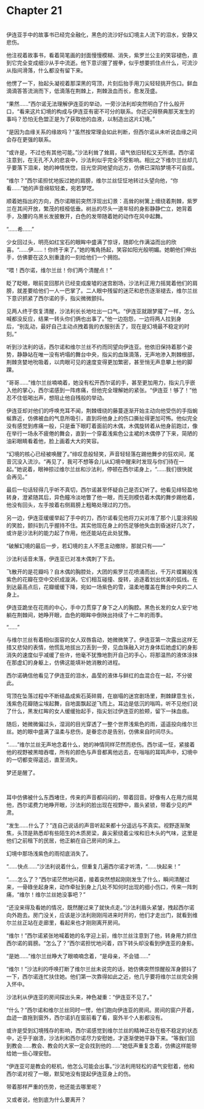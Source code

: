 # Chapter 21

<br>
伊连亚手中的故事书已经完全融化，黑色的流沙好似幻境主人流下的泪水，安静又悲伤。

他注视着故事书，看着简笔画的封面慢慢模糊、消失，紫罗兰公主的笑容褪色，直到它完全变成细沙从手中流逝。他下意识握了握拳，似乎想要抓住点什么，可流沙从指间滑落，什么都没有留下来。

他愣了一下，抬起头凝视着那深黑的穹顶，片刻后抬手用刀尖轻轻挑开伤口。鲜血滴滴答答流淌而下，低滴落在荆棘上，荆棘汲血而长，愈发茂盛。

“果然……”西尔诺无法理解伊连亚的举动，一旁沙法利却突然明白了什么般开口，“看来这片幻境的构成与伊连亚有密不可分的联系。你还记得祭典那天发生的事吗？恐怕无色盟正是为了获取他的血液，以制造出这片幻境。”

“是因为血缘关系的缘故吗？”虽然按常理会如此判断，但西尔诺从未听说血缘之间会存在更强的联系。

“或许是，不过也有其他可能。”沙法利耸了耸肩，语气依旧轻松又无所谓。西尔诺注意到，在无孔不入的悲哀中，沙法利似乎完全不受影响。相比之下维尔兰丝却几乎要落下泪来，她的神情恍惚，目光空洞地望向远方，仿佛已深陷梦境不可自拔。

“维尔？”西尔诺担忧地扳过她的肩膀，维尔兰丝怔怔地转过头望向他，“你看……”她的声音绵软轻柔，宛若梦呓。

顺着她指出的方向，西尔诺眼前突然浮现出幻景：高耸的树篱上缠绕着荆棘，紫罗兰在其间开放，繁茂的枝桠低垂。树丛的尽头一道年轻的身影静静伫立，她背着手，及腰的乌黑长发披散开，白色的发带随着她的动作在风中起舞。

“……希……”

少女回过头，明亮如红宝石的眼眸中盛满了惊讶，随即化作满溢而出的欣喜。“……伊……！你终于来了。”她的嘴角扬起，笑容如阳光般明媚。她朝他们伸出手，仿佛要在这久别重逢的一刻给他们一个拥抱。

“喂！西尔诺，维尔兰丝！你们两个清醒点！”

眨了眨眼，眼前变回那片已经变成废墟的迷宫剧场，沙法利正用力摇晃着他们的肩膀，就差要给他们一人一巴掌了。二人眼中残留的迷茫和悲伤逐渐褪去，维尔兰丝下意识抓紧了西尔诺的手，指尖微微颤抖。

见两人终于恢复清醒，沙法利长长地吐出一口气。“伊连亚就跟梦魇了一样，怎么喊都没反应，结果一转头你们俩也出事了。”他一边抱怨，一边将两人拉到身后，“别乱动，最好自己主动点拽着我的衣服别丢了，现在是幻境最不稳定的时刻。”

听到沙法利的话，西尔诺和维尔兰丝不约而同望向伊连亚。他依旧保持着那个姿势，静静站在唯一没有坍塌的舞台中央，指尖的血珠滴落，无声地渗入荆棘根部，荆棘贪婪地吮吸着，以肉眼可见的速度变得更加繁密，甚至悄无声息攀上他的脚踝。

“哥哥……”维尔兰丝喃喃着，她没有松开西尔诺的手，甚至更加用力，指尖几乎嵌入他的掌心，西尔诺感到一阵疼痛，但他完全理解她的紧张。“伊连亚！够了！”他忍不住低喝出声，想阻止他自残般的举动。

伊连亚却对他们的呼唤充耳不闻，荆棘缠绕的藤蔓逐渐开始主动向他受伤的手指蜿蜒靠近，仿佛被血的气息所吸引，直到将他身上的伤口撕扯得更加可怖。他似完全没有感觉到疼痛一般，只是垂下眼盯着面前的木偶，木偶旋转着从他身前跑过，像在举行一场永不疲倦的舞会，直到一个穿着浅紫色公主裙的木偶停了下来，简陋的油彩眼睛看着他，脸上画着大大的笑容。

“幻境的核心已经被唤醒了。”绯叹息般轻笑，声音轻轻落在踢他舞步的狂欢间，尾音沉没入流沙。“再见了，我可不想等会儿从幻境中醒来时发现与你们待在一起。”她说着，眼神掠过维尔兰丝和沙法利，停顿在西尔诺身上，“……我们很快就会再见。”

最后一句话轻得几乎听不真切，西尔诺甚至怀疑自己是否幻听了。他看见绯轻盈地转身，澄紧随其后，异色瞳冷淡地瞥了他一眼，而无则模仿着木偶的舞步踢他着，他没有回头，左手按着右侧肩膀上粗略处理过的刀伤。

另一边，伊连亚缓缓举起了手中的刀，西尔诺看见他将刀尖对准了那个儿童涂鸦般的笑脸，颤抖到几乎握持不住。其实他现在身上的伤足够他失血到昏迷好几次了，或许是沙法利的能力起了作用，他还能站在此处犹豫。

“破解幻境的最后一步，若幻境的主人不愿主动撤除，那就只有——”

沙法利话音未落，伊连亚已对准木偶刺了下去。

飞散开的是花瓣吗？自木偶的胸腔处，大团的紫罗兰花喷涌而出，千万片蝶翼般浅紫色的花瓣在空中交织成漩涡，它们相互碰撞、旋转，追逐着划出优美的弧线。在到达最高点后，花瓣缓缓下降，宛如一场紫色的雪，温柔地覆盖在舞台中央的二人身上。

伊连亚跪坐在花雨的中心，手中刀贯穿了身下之人的胸腔。黑色长发的女人安宁地躺在荆棘间，她睁开眼，血色的眼眸中倒映出持续了十二年的雨季。

“……”

与维尔兰丝有着相似面容的女人双唇翕动，她微微笑了。伊连亚第一次露出这样无措又悲恸的表情，他慌乱地拔出刀丢到一旁，见血珠融入对方身体后她虚幻的身影消失的速度似乎减缓了些许，他毫不犹豫地割开自己的手心，将那温热的液体涂抹在那虚幻的身躯上，仿佛这能填补她消散的进程。

西尔诺确信他看见了伊连亚的泪水，晶莹的液体与鲜红的血混合在一起，不分彼此。

穹顶在坠落过程中不断结晶成紫石英碎屑，在崩塌的迷宫剧场里，荆棘肆意生长，浅紫色花瓣随尘埃起舞，自地面飘起逆飞而上。耳边是低沉的嗡鸣，听不见他们说了什么，黑发红眸的女人缓缓抬起手，指尖划过伊连亚的脸颊，留下一抹血痕。

随后，她微微偏过头，湿润的目光穿透了一整个世界浅紫色的雨，遥遥投向维尔兰丝。她的眼中盛满了温柔与悲伤，是眷恋亦是告别，仿佛来自时间尽头。

“……”维尔兰丝无声地念着什么，她的神情同样茫然而悲伤。西尔诺一怔，紧接着他的视野被黑暗吞噬，所有的颜色与声音都离他远去，在嗡嗡的耳鸣声中，幻境中的一切都变得遥远，直至消失。

梦还是醒了。

<br>

耳中仿佛被什么东西堵住，传来的声音都闷闷的，带着回音。好像有人在用力摇晃他，西尔诺费力地睁开眼，沙法利的脸出现在视野中，眉头紧锁，带着少见的严肃。

“发生……什么了？”连自己说话的声音听起来都十分遥远与不真实。视野逐渐聚焦，头顶是熟悉却有些陌生的木质房梁，鼻尖萦绕着尘埃和旧木头的气味，这里是他们之前租下的民居，他正躺在自己房间的床上。

幻境中那场浅紫色的雨彻底消失了。

“……快点……”沙法利说着什么，但重复几遍西尔诺才听清，“……快起来！”

“……怎么了？”西尔诺茫然地问着，接着突然想起刚刚发生了什么，瞬间清醒过来，一骨碌坐起身来，动作牵扯到身上几处不知何时出现的细小伤口，传来一阵刺痛，“维尔！维尔兰丝她没事吧？”

“还没来得及看她的情况，既然醒过来了就快点走。”沙法利眉头紧皱，拽起西尔诺向外跑去。房门没关，应该是沙法利刚刚闯进来时开的，他们才走出门，就看到维尔兰丝正站在走廊里，看起来也才刚刚离开房间。

“维尔！”西尔诺紧张地喊着她的名字迎上前，维尔兰丝注意到了他，转身用力抓住西尔诺的肩膀。“怎么了？”西尔诺担忧地问着，四下转头却没看到伊连亚的身影。

“是她……”维尔兰丝睁大了眼喃喃念着，“是母亲，不会错……”

“维尔！”沙法利的呼唤打断了维尔兰丝未说完的话，她仿佛突然惊醒般浑身颤抖了一下，西尔诺连忙扶住她。他们第一次靠得如此之近，他几乎要将维尔兰丝完全拥入怀中。

沙法利从伊连亚的房间探出头来，神色凝重：“伊连亚不见了。”

“什么？”西尔诺和维尔兰丝同时一愣，他们跑向伊连亚的房间。房间的窗户开着，血迹一直拖到窗外，西尔诺扒在窗前看了看，窗外半个人影都没有。

或许是受到幻境残存的影响，西尔诺感觉到维尔兰丝的精神正处在极不稳定的状态中，近乎于崩溃，沙法利和西尔诺尽力安慰她，才逐渐使她平静下来。“等我们回到教会……教会、教会的大家一定会找到他的……”她低声重复念着，仿佛这样能带给她一些心理安慰。

“伊连亚可是教会的枢机，他怎么可能会出事。”沙法利用轻松的语气安慰着，他和西尔诺对视了一眼，默契地没有提起伊连亚身上的伤。

带着那样严重的伤势，他还能去哪里呢？

又或者说，他到底为什么要离开？
